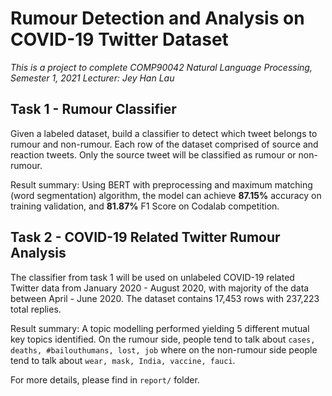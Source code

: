 # Rumour Detection and Analysis on COVID-19 Twitter Dataset
*This is a project to complete COMP90042 Natural Language Processing, Semester 1, 2021*
*Lecturer: Jey Han Lau*

## Task 1 - Rumour Classifier
Given a labeled dataset, build a classifier to detect which tweet belongs to rumour and non-rumour. Each row of the dataset comprised of source and reaction tweets. Only the source tweet will be classified as rumour or non-rumour.

Result summary: Using BERT with preprocessing and maximum matching (word segmentation) algorithm, the model can achieve **87.15%** accuracy on training validation, and **81.87%** F1 Score on Codalab competition.

## Task 2 - COVID-19 Related Twitter Rumour Analysis
The classifier from task 1 will be used on unlabeled COVID-19 related Twitter data from January 2020 - August 2020, with majority of the data between April - June 2020. The dataset contains 17,453 rows with 237,223 total replies.

Result summary: A topic modelling performed yielding 5 different mutual key topics identified. On the rumour side, people tend to talk about `cases, deaths, #bailouthumans, lost, job` where on the non-rumour side people tend to talk about `wear, mask, India, vaccine, fauci`.

For more details, please find in `report/` folder.